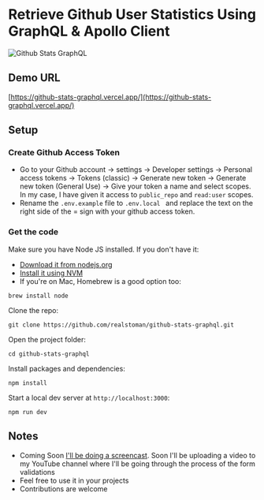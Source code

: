 # Retrieve Github User Statistics Using GraphQL & Apollo Client

![Github Stats GraphQL](https://user-images.githubusercontent.com/16396664/226185179-3502d1e9-9bc5-4c53-a1a3-9f898f9f789e.png)

## Demo URL

[https://github-stats-graphql.vercel.app/](https://github-stats-graphql.vercel.app/)

## Setup

### Create Github Access Token

-   Go to your Github account -> settings -> Developer settings -> Personal access tokens -> Tokens (classic) -> Generate new token -> Generate new token (General Use) -> Give your token a name and select scopes. In my case, I have given it access to `public_repo` and `read:user` scopes.
-   Rename the `.env.example` file to `.env.local ` and replace the text on the right side of the = sign with your github access token.

### Get the code

Make sure you have Node JS installed. If you don't have it:

-   [Download it from nodejs.org](https://nodejs.org)
-   [Install it using NVM ](https://github.com/nvm-sh/nvm)
-   If you're on Mac, Homebrew is a good option too:

```
brew install node
```

Clone the repo:

```
git clone https://github.com/realstoman/github-stats-graphql.git
```

Open the project folder:

```
cd github-stats-graphql
```

Install packages and dependencies:

```
npm install
```

Start a local dev server at `http://localhost:3000`:

```
npm run dev
```

## Notes

-   Coming Soon [I'll be doing a screencast](https://www.youtube.com/c/realstoman). Soon I'll be uploading a video to my YouTube channel where I'll be going through the process of the form validations
-   Feel free to use it in your projects
-   Contributions are welcome
